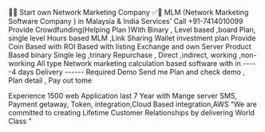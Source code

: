 💯✅ Start own  Network Marketing Company ✅🔱
MLM  (Network Marketing Software Company ) in  Malaysia & India
Services' Call +91-7414010099   
Provide Crowdfunding(Helping Plan )With Binary , Level based ,board Plan, single level  Hours based  MLM ,Link Sharing Wallet  investment plan
Provide Coin Based with  ROI Based  with listing  Exchange and own Server 
Product Based binary Single leg ,trinary Repurchase ,
Direct ,indirect, working ,non-working  All type Network marketing calculation based software with in -----4 days Delivery ------ 
Required Demo Send me Plan and check demo , Plan detail , Pay out tome 

Experience  1500  web Application last 7 Year 
with Mange server SMS, Payment getaway, Token, integration,Cloud Based integration,AWS 
“We are committed to creating Lifetime Customer Relationships by delivering World Class "
